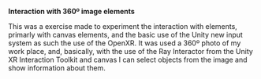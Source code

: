 **Interaction with 360º image elements**

This was a exercise made to experiment the interaction with elements, primarly with canvas elements, and the basic use of the Unity new input system as such the use of the OpenXR.
It was used a 360º photo of my work place, and, basically, with the use of the Ray Interactor from the Unity XR Interaction Toolkit and canvas I can select objects from the image and show information about them. 